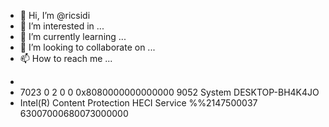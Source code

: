 - 👋 Hi, I’m @ricsidi
- 👀 I’m interested in ...
- 🌱 I’m currently learning ...
- 💞️ I’m looking to collaborate on ...
- 📫 How to reach me ...

<!---
ricsidi/ricsidi is a ✨ special ✨ repository because its `README.md` (this file) appears on your GitHub profile.
You can click the Preview link to take a look at your changes.
--->
- <Event xmlns="http://schemas.microsoft.com/win/2004/08/events/event">
- <System>
  <Provider Name="Service Control Manager" Guid="{555908d1-a6d7-4695-8e1e-26931d2012f4}" EventSourceName="Service Control Manager" /> 
  <EventID Qualifiers="49152">7023</EventID> 
  <Version>0</Version> 
  <Level>2</Level> 
  <Task>0</Task> 
  <Opcode>0</Opcode> 
  <Keywords>0x8080000000000000</Keywords> 
  <TimeCreated SystemTime="2023-08-31T15:50:11.0869071Z" /> 
  <EventRecordID>9052</EventRecordID> 
  <Correlation /> 
  <Execution ProcessID="704" ThreadID="7304" /> 
  <Channel>System</Channel> 
  <Computer>DESKTOP-BH4K4JO</Computer> 
  <Security /> 
  </System>
- <EventData>
  <Data Name="param1">Intel(R) Content Protection HECI Service</Data> 
  <Data Name="param2">%%2147500037</Data> 
  <Binary>63007000680073000000</Binary> 
  </EventData>
  </Event>
